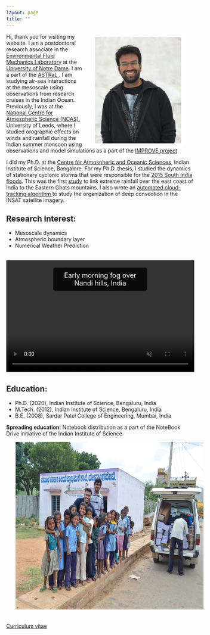 ```yaml
---
layout: page
title: ""
--- 
```


<html>
<head>
<meta name="viewport" content="width=device-width, initial-scale=1">
<style>
img{
  display: block;
  margin-left: auto;
  margin-right: auto;
  max-width: 100%;
  padding-left: 25px;
  padding-right: 25px;
  padding-bottom: 5px;

}
</style>
</head>
<body>

<p>
<img src="/assets/Jayesh.png" alt ="" width="250" height="300" align='right'>

Hi, thank you for visiting my website. I am a postdoctoral research associate in the <a href="https://efmlab.nd.edu/">Environmental Fluid Mechanics Laboratory</a> at the <a href="https://www.nd.edu/"> University of Notre Dame</a>. I am a part of the <a href="https://efmlab.nd.edu/research/astral/"> ASTRaL </a>.  I am studying air-sea interactions at the mesoscale using observations from research cruises in the Indian Ocean. Previously, I was at the <a href="https://ncas.ac.uk/"> National Centre for Atmospheric Science (NCAS)</a>, University of Leeds, where I studied orographic effects on winds and rainfall during the Indian summer monsoon using observations and model simulations as a part of the <a  href="http://www.met.reading.ac.uk/~sws05agt/improve/"> IMPROVE project </a> </p>


<p> I did my Ph.D. at the <a href="https://caos.iisc.ac.in/"> Centre for Atmospheric and Oceanic Sciences</a>, Indian Institute of Science, Bangalore. For my Ph.D. thesis, I studied the dynamics of stationary cyclonic storms that were responsible for the <a href="https://en.wikipedia.org/wiki/2015_South_India_floods"> 2015 South India floods</a>. This was the first <a href="https://doi.org/10.1175/MWR-D-16-0473.1"> study</a> to link extreme rainfall over the east coast of India to the Eastern Ghats mountains.  I also wrote an <a href="https://jayphd.github.io/tracking/">automated cloud-tracking algorithm </a> to study the organization of deep convection in the INSAT satellite imagery. </p>


<p> <h2> Research Interest: </h2>
<ul>
<li> Mesoscale dynamics </li>
<li> Atmospheric boundary layer </li>
<li> Numerical Weather Prediction </li>
</ul> <br>

<style>
    .video-container {
        position: relative;
        display: inline-block;
        max-width: 800px;
    }
    
    video {
        display: block;
        width: 100%;
    }
    
    .caption-top {
        position: absolute;
        top: 20px;
        left: 50%;
        transform: translateX(-50%);
        background: rgba(0, 0, 0, 0.8);
        color: white;
        padding: 10px 20px;
        font-size: 18px;
        border-radius: 5px;
        pointer-events: none;
        text-align: center;
        max-width: 90%;
    }
</style>

<div class="video-container">
    <video width="800" height="300" autoplay muted loop controls>
        <source src="assets/NandiHill.mp4" type="video/mp4">
        Your browser does not support the video tag.
    </video>
    <div class="caption-top">Early morning fog over Nandi hills, India</div>
</div>

<h2>Education:</h2> 
<ul>
<li> Ph.D. (2020), Indian Institute of Science, Bengaluru, India </li>
<li> M.Tech. (2012), Indian Institute of Science, Bengaluru, India </li>
<li> B.E. (2008), Sardar Patel College of Engineering, Mumbai, India </li>
</ul>


<b> Spreading education:</b> Notebook distribution as a part of the NoteBook Drive initiative of the Indian Institute of Science <br>
<p align="center">
<img src="assets/NBD.jpg" alt ="" width="700" height="450"><br> 

<a href="https://drive.google.com/file/d/1WG79cNMxDSy4oyfMUX1WxGfXBd_YGfZG/view?usp=drive_link"> Curriculum vitae </a>


